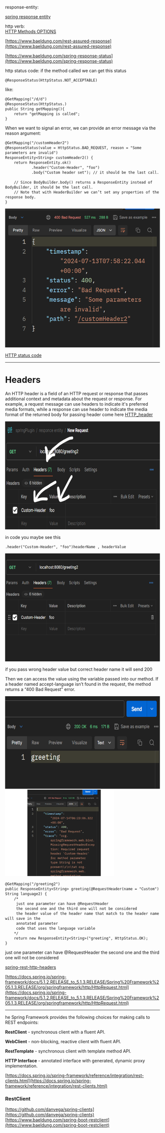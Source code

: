 response-entity:       

[spring response entity](https://www.baeldung.com/spring-response-entity)

http verb:          
[HTTP Methods OPTIONS](https://developer.mozilla.org/en-US/docs/Web/HTTP/Methods/OPTIONS)

[https://www.baeldung.com/rest-assured-response](https://www.baeldung.com/rest-assured-response)

[https://www.baeldung.com/spring-response-status](https://www.baeldung.com/spring-response-status)

http status code: 
if the method called we can get this status 

    @ResponseStatus(HttpStatus.NOT_ACCEPTABLE)

like:
    
    @GetMapping("/d/d")
    @ResponseStatus(HttpStatus.)
    public String getMapping(){
        return "getMapping is called";
    }
When we want to signal an error, we can provide an error message via the reason argument:

    @GetMapping("/customHeader2")
    @ResponseStatus(value = HttpStatus.BAD_REQUEST, reason = "Some parameters are invalid")
    ResponseEntity<String> customHeader2() {
        return ResponseEntity.ok()
                .header("Custom-Header", "foo")
                .body("Custom header set"); // it should be the last call.

        // Since BodyBuilder.body() returns a ResponseEntity instead of BodyBuilder, it should be the last call.
        // Note that with HeaderBuilder we can’t set any properties of the response body.
    }

<img alt="img_3.png" height="450" src="img_3.png"/>


[HTTP status code](https://developer.mozilla.org/en-US/docs/Web/HTTP/Methods/OPTIONS)

******
# Headers

An HTTP header is a field of an HTTP request or response that passes additional context and metadata about the request or response. 
For example, a request message can use headers to indicate it's preferred media formats, 
while a response can use header to indicate the media format of the returned body
for passing header come here
[HTTP_header](https://developer.mozilla.org/en-US/docs/Glossary/HTTP_header)

<img alt="img_5.png" height="350" src="img_5.png"/>

in code you maybe see this    

    .header("Custom-Header", "foo")headerName , headerValue



<img alt="img_4.png" height="350" src="img_4.png"/>   

if you pass wrong header value but correct header name it will send 200 

Then we can access the value using the variable passed into our method. 
If a header named accept-language isn’t found in the request, the method returns a “400 Bad Request” error.

<img alt="img_6.png" height="300" src="img_6.png"/>      
                            
<img alt="img_7.png" height="280" src="img_7.png"/>

    @GetMapping("/greeting2")
    public ResponseEntity<String> greeting(@RequestHeader(name = "Custom") String language2) {
        /*
         just one parameter can have @RequestHeader
         the second one and the third one will not be considered
         the header value of the header name that match to the header name will save in the 
         annotated parameter
         code that uses the language variable
        */
        return new ResponseEntity<String>("greeting", HttpStatus.OK);
    }


just one parameter can have @RequestHeader
the second one and the third one will not be considered

[spring-rest-http-headers ](https://www.baeldung.com/spring-rest-http-headers)  

[https://docs.spring.io/spring-framework/docs/5.1.2.RELEASE_to_5.1.3.RELEASE/Spring%20Framework%205.1.3.RELEASE/org/springframework/http/HttpRequest.html](https://docs.spring.io/spring-framework/docs/5.1.2.RELEASE_to_5.1.3.RELEASE/Spring%20Framework%205.1.3.RELEASE/org/springframework/http/HttpRequest.html)


******************
he Spring Framework provides the following choices for making calls to REST endpoints:

**RestClient** - synchronous client with a fluent API.

**WebClient** - non-blocking, reactive client with fluent API.

**RestTemplate** - synchronous client with template method API.

**HTTP Interface** - annotated interface with generated, dynamic proxy implementation.

[https://docs.spring.io/spring-framework/reference/integration/rest-clients.html](https://docs.spring.io/spring-framework/reference/integration/rest-clients.html)

### **RestClient**





[https://github.com/danvega/spring-clients](https://github.com/danvega/spring-clients)
[https://www.baeldung.com/spring-boot-restclient](https://www.baeldung.com/spring-boot-restclient)


